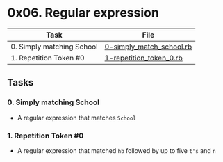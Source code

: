 # 0x06. Regular expression

| Task | File |
| ---- | ---- |
| 0. Simply matching School | [0-simply_match_school.rb](./0-simply_match_school.rb) |
| 1. Repetition Token #0 | [1-repetition_token_0.rb](./1-repetition_token_0.rb) |

## Tasks
### 0. Simply matching School
* A regular expression that matches `School`
### 1. Repetition Token #0
* A regular expression that matched `hb` followed by up to five `t's` and `n`
